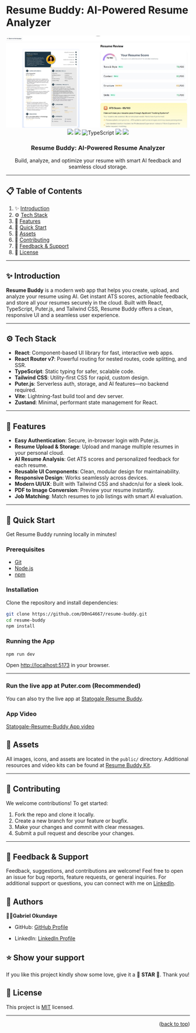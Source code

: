 # Resume Buddy: AI-Powered Resume Analyzer

<div align="center">
  <img src="public/images/Statogale-Resume-Buddy-Review.jpeg" alt="Resume Buddy Banner" width="600">
  <br />
  <div>
    <img src="https://img.shields.io/badge/React-4c84f3?style=for-the-badge&logo=react&logoColor=white">
    <img src="https://img.shields.io/badge/-Tailwind-38B2AC?style=for-the-badge&logo=tailwind-css&logoColor=white" />
    <img src="https://img.shields.io/badge/-TypeScript-black?style=for-the-badge&logoColor=white&logo=typescript&color=3178C6" alt="TypeScript" />
    <img src="https://img.shields.io/badge/Puter.js-181758?style=for-the-badge&logoColor=white">
    <img src="https://img.shields.io/badge/Vite-646CFF?style=for-the-badge&logo=vite&logoColor=white">
  </div>
  <h3 align="center">Resume Buddy: AI-Powered Resume Analyzer</h3>
  <div align="center">
    Build, analyze, and optimize your resume with smart AI feedback and seamless cloud storage.
  </div>
</div>

---

## 📋 Table of Contents

1. ✨ [Introduction](#introduction)
2. ⚙️ [Tech Stack](#tech-stack)
3. 🔋 [Features](#features)
4. 🤸 [Quick Start](#quick-start)
5. 🔗 [Assets](#assets)
6. 👥 [Contributing](#contributing)
7. 💬 [Feedback & Support](#feedback)
8. 📝 [License](#license)

---

## ✨ Introduction

**Resume Buddy** is a modern web app that helps you create, upload, and analyze your resume using AI. Get instant ATS scores, actionable feedback, and store all your resumes securely in the cloud. Built with React, TypeScript, Puter.js, and Tailwind CSS, Resume Buddy offers a clean, responsive UI and a seamless user experience.

---

## ⚙️ Tech Stack

- **React**: Component-based UI library for fast, interactive web apps.
- **React Router v7**: Powerful routing for nested routes, code splitting, and SSR.
- **TypeScript**: Static typing for safer, scalable code.
- **Tailwind CSS**: Utility-first CSS for rapid, custom design.
- **Puter.js**: Serverless auth, storage, and AI features—no backend required.
- **Vite**: Lightning-fast build tool and dev server.
- **Zustand**: Minimal, performant state management for React.

---

## 🔋 Features

- **Easy Authentication**: Secure, in-browser login with Puter.js.
- **Resume Upload & Storage**: Upload and manage multiple resumes in your personal cloud.
- **AI Resume Analysis**: Get ATS scores and personalized feedback for each resume.
- **Reusable UI Components**: Clean, modular design for maintainability.
- **Responsive Design**: Works seamlessly across devices.
- **Modern UI/UX**: Built with Tailwind CSS and shadcn/ui for a sleek look.
- **PDF to Image Conversion**: Preview your resume instantly.
- **Job Matching**: Match resumes to job listings with smart AI evaluation.

---

## 🤸 Quick Start

Get Resume Buddy running locally in minutes!

### Prerequisites

- [Git](https://git-scm.com/)
- [Node.js](https://nodejs.org/en)
- [npm](https://www.npmjs.com/)

### Installation

Clone the repository and install dependencies:

```bash
git clone https://github.com/D0nG4667/resume-buddy.git
cd resume-buddy
npm install
```

### Running the App

```bash
npm run dev
```

Open [http://localhost:5173](http://localhost:5173) in your browser.

---

### Run the live app at Puter.com (Recommended)
You can also try the live app at [Statogale Resume Buddy](https://puter.com/app/statogale-resume-buddy).

### App Video
[Statogale-Resume-Buddy App video](https://github.com/user-attachments/assets/d3b4e4ce-cff9-47c8-a416-b427936d2fd1)


## 🔗 Assets

All images, icons, and assets are located in the `public/` directory. Additional resources and video kits can be found at [Resume Buddy Kit](https://jsm.dev/resumind-kit).

---

## 👥 Contributing

We welcome contributions! To get started:

1. Fork the repo and clone it locally.
2. Create a new branch for your feature or bugfix.
3. Make your changes and commit with clear messages.
4. Submit a pull request and describe your changes.

---

## 💬 Feedback & Support
Feedback, suggestions, and contributions are welcome! Feel free to open an issue for bug reports, feature requests, or general inquiries. For additional support or questions, you can connect with me on [LinkedIn](https://www.linkedin.com/in/dr-gabriel-okundaye).

## 👥 Authors <a name="authors"></a>

🕺🏻**Gabriel Okundaye**

- GitHub: [GitHub Profile](https://github.com/D0nG4667)

- LinkedIn: [LinkedIn Profile](https://www.linkedin.com/in/dr-gabriel-okundaye)


## ⭐️ Show your support <a name="support"></a>

If you like this project kindly show some love, give it a 🌟 **STAR** 🌟. Thank you!


## 📝 License

This project is [MIT](LICENSE) licensed.

---

<p align="right">(<a href="#table">back to top</a>)</p>
